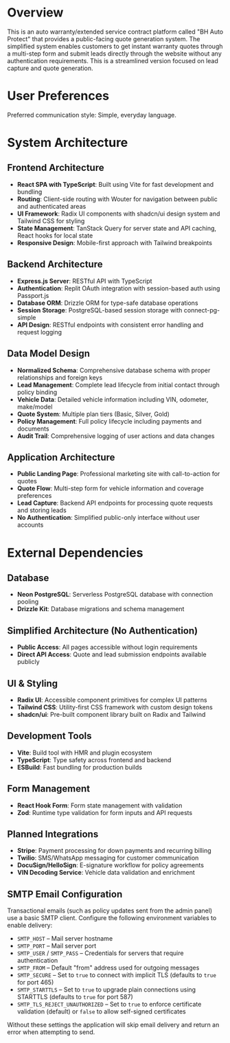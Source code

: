 # Overview

This is an auto warranty/extended service contract platform called "BH Auto Protect" that provides a public-facing quote generation system. The simplified system enables customers to get instant warranty quotes through a multi-step form and submit leads directly through the website without any authentication requirements. This is a streamlined version focused on lead capture and quote generation.

# User Preferences

Preferred communication style: Simple, everyday language.

# System Architecture

## Frontend Architecture
- **React SPA with TypeScript**: Built using Vite for fast development and bundling
- **Routing**: Client-side routing with Wouter for navigation between public and authenticated areas
- **UI Framework**: Radix UI components with shadcn/ui design system and Tailwind CSS for styling
- **State Management**: TanStack Query for server state and API caching, React hooks for local state
- **Responsive Design**: Mobile-first approach with Tailwind breakpoints

## Backend Architecture
- **Express.js Server**: RESTful API with TypeScript
- **Authentication**: Replit OAuth integration with session-based auth using Passport.js
- **Database ORM**: Drizzle ORM for type-safe database operations
- **Session Storage**: PostgreSQL-based session storage with connect-pg-simple
- **API Design**: RESTful endpoints with consistent error handling and request logging

## Data Model Design
- **Normalized Schema**: Comprehensive database schema with proper relationships and foreign keys
- **Lead Management**: Complete lead lifecycle from initial contact through policy binding
- **Vehicle Data**: Detailed vehicle information including VIN, odometer, make/model
- **Quote System**: Multiple plan tiers (Basic, Silver, Gold)
- **Policy Management**: Full policy lifecycle including payments and documents
- **Audit Trail**: Comprehensive logging of user actions and data changes

## Application Architecture 
- **Public Landing Page**: Professional marketing site with call-to-action for quotes
- **Quote Flow**: Multi-step form for vehicle information and coverage preferences
- **Lead Capture**: Backend API endpoints for processing quote requests and storing leads
- **No Authentication**: Simplified public-only interface without user accounts

# External Dependencies

## Database
- **Neon PostgreSQL**: Serverless PostgreSQL database with connection pooling
- **Drizzle Kit**: Database migrations and schema management

## Simplified Architecture (No Authentication)
- **Public Access**: All pages accessible without login requirements
- **Direct API Access**: Quote and lead submission endpoints available publicly

## UI & Styling
- **Radix UI**: Accessible component primitives for complex UI patterns
- **Tailwind CSS**: Utility-first CSS framework with custom design tokens
- **shadcn/ui**: Pre-built component library built on Radix and Tailwind

## Development Tools
- **Vite**: Build tool with HMR and plugin ecosystem
- **TypeScript**: Type safety across frontend and backend
- **ESBuild**: Fast bundling for production builds

## Form Management
- **React Hook Form**: Form state management with validation
- **Zod**: Runtime type validation for form inputs and API requests

## Planned Integrations
- **Stripe**: Payment processing for down payments and recurring billing
- **Twilio**: SMS/WhatsApp messaging for customer communication
- **DocuSign/HelloSign**: E-signature workflow for policy agreements
- **VIN Decoding Service**: Vehicle data validation and enrichment

## SMTP Email Configuration

Transactional emails (such as policy updates sent from the admin panel) use a basic SMTP client. Configure the following environment variables to enable delivery:

- `SMTP_HOST` – Mail server hostname
- `SMTP_PORT` – Mail server port
- `SMTP_USER` / `SMTP_PASS` – Credentials for servers that require authentication
- `SMTP_FROM` – Default "from" address used for outgoing messages
- `SMTP_SECURE` – Set to `true` to connect with implicit TLS (defaults to `true` for port 465)
- `SMTP_STARTTLS` – Set to `true` to upgrade plain connections using STARTTLS (defaults to `true` for port 587)
- `SMTP_TLS_REJECT_UNAUTHORIZED` – Set to `true` to enforce certificate validation (default) or `false` to allow self-signed certificates

Without these settings the application will skip email delivery and return an error when attempting to send.
